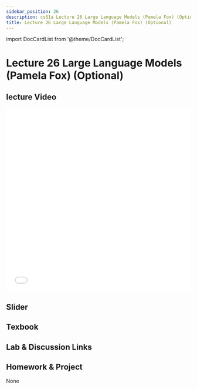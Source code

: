 ```yaml
---
sidebar_position: 26
description: cs61a Lecture 26 Large Language Models (Pamela Fox) (Optional)
title: Lecture 26 Large Language Models (Pamela Fox) (Optional)
---
```


import DocCardList from '@theme/DocCardList';


# Lecture 26 Large Language Models (Pamela Fox) (Optional)
## lecture Video

<iframe src="//player.bilibili.com/player.html?aid=277746636&bvid=BV17c411f78k&cid=1311465503&p=1&high_quality=1&danmaku=0" scrolling="no" border="0" frameborder="no" framespacing="0" allowfullscreen="true" allowfullscreen="allowfullscreen" width="100%" height="500" scrolling="no" frameborder="0" sandbox="allow-top-navigation allow-same-origin allow-forms allow-scripts"> </iframe>

## Slider

## Texbook


## Lab & Discussion Links


## Homework & Project
None


<DocCardList />

